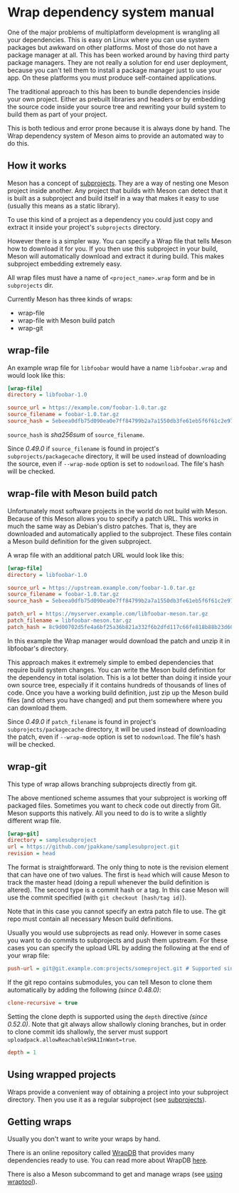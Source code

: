 # Wrap dependency system manual

One of the major problems of multiplatform development is wrangling
all your dependencies. This is easy on Linux where you can use system
packages but awkward on other platforms. Most of those do not have a
package manager at all. This has been worked around by having third
party package managers. They are not really a solution for end user
deployment, because you can't tell them to install a package manager
just to use your app. On these platforms you must produce
self-contained applications.

The traditional approach to this has been to bundle dependencies
inside your own project. Either as prebuilt libraries and headers or
by embedding the source code inside your source tree and rewriting
your build system to build them as part of your project.

This is both tedious and error prone because it is always done by
hand. The Wrap dependency system of Meson aims to provide an automated
way to do this.

## How it works

Meson has a concept of [subprojects](Subprojects.md). They are a way
of nesting one Meson project inside another. Any project that builds
with Meson can detect that it is built as a subproject and build
itself in a way that makes it easy to use (usually this means as a
static library).

To use this kind of a project as a dependency you could just copy and
extract it inside your project's `subprojects` directory. 

However there is a simpler way. You can specify a Wrap file that tells Meson
how to download it for you. If you then use this subproject in your build, 
Meson will automatically download and extract it during build. This makes
subproject embedding extremely easy.

All wrap files must have a name of `<project_name>.wrap` form and be in `subprojects` dir.

Currently Meson has three kinds of wraps: 
- wrap-file
- wrap-file with Meson build patch
- wrap-git

## wrap-file

An example wrap file for `libfoobar` would have a name `libfoobar.wrap` 
and would look like this:

```ini
[wrap-file]
directory = libfoobar-1.0

source_url = https://example.com/foobar-1.0.tar.gz
source_filename = foobar-1.0.tar.gz
source_hash = 5ebeea0dfb75d090ea0e7ff84799b2a7a1550db3fe61eb5f6f61c2e971e57663
```

`source_hash` is *sha256sum* of `source_filename`.

Since *0.49.0* if `source_filename` is found in project's
`subprojects/packagecache` directory, it will be used instead of downloading the
source, even if `--wrap-mode` option is set to `nodownload`. The file's hash will
be checked.

## wrap-file with Meson build patch

Unfortunately most software projects in the world do not build with
Meson. Because of this Meson allows you to specify a patch URL. This
works in much the same way as Debian's distro patches. That is, they
are downloaded and automatically applied to the subproject. These
files contain a Meson build definition for the given subproject. 

A wrap file with an additional patch URL would look like this:

```ini
[wrap-file]
directory = libfoobar-1.0

source_url = https://upstream.example.com/foobar-1.0.tar.gz
source_filename = foobar-1.0.tar.gz
source_hash = 5ebeea0dfb75d090ea0e7ff84799b2a7a1550db3fe61eb5f6f61c2e971e57663

patch_url = https://myserver.example.com/libfoobar-meson.tar.gz
patch_filename = libfoobar-meson.tar.gz
patch_hash = 8c9d00702d5fe4a6bf25a36b821a332f6b2dfd117c66fe818b88b23d604635e9
```

In this example the Wrap manager would download the patch and unzip it
in libfoobar's directory.

This approach makes it extremely simple to embed dependencies that
require build system changes. You can write the Meson build definition
for the dependency in total isolation. This is a lot better than doing
it inside your own source tree, especially if it contains hundreds of
thousands of lines of code. Once you have a working build definition,
just zip up the Meson build files (and others you have changed) and
put them somewhere where you can download them.

Since *0.49.0* if `patch_filename` is found in project's
`subprojects/packagecache` directory, it will be used instead of downloading the
patch, even if `--wrap-mode` option is set to `nodownload`. The file's hash will
be checked.

## wrap-git

This type of wrap allows branching subprojects directly from git.

The above mentioned scheme assumes that your subproject is working off
packaged files. Sometimes you want to check code out directly from
Git. Meson supports this natively. All you need to do is to write a
slightly different wrap file.

```ini
[wrap-git]
directory = samplesubproject
url = https://github.com/jpakkane/samplesubproject.git
revision = head
```

The format is straightforward. The only thing to note is the revision
element that can have one of two values. The first is `head` which
will cause Meson to track the master head (doing a repull whenever the
build definition is altered). The second type is a commit hash or a
tag. In this case Meson will use the commit specified (with `git
checkout [hash/tag id]`).

Note that in this case you cannot specify an extra patch file to
use. The git repo must contain all necessary Meson build definitions.

Usually you would use subprojects as read only. However in some cases
you want to do commits to subprojects and push them upstream. For
these cases you can specify the upload URL by adding the following at
the end of your wrap file:

```ini
push-url = git@git.example.com:projects/someproject.git # Supported since version 0.37.0
```

If the git repo contains submodules, you can tell Meson to clone them
automatically by adding the following *(since 0.48.0)*:

```ini
clone-recursive = true
```

Setting the clone depth is supported using the `depth` directive *(since 0.52.0)*.
Note that git always allow shallowly cloning branches, but in order to clone commit ids
shallowly, the server must support `uploadpack.allowReachableSHA1InWant=true`.

```ini
depth = 1
```

## Using wrapped projects

Wraps provide a convenient way of obtaining a project into your subproject directory. 
Then you use it as a regular subproject (see [subprojects](Subprojects.md)).

## Getting wraps

Usually you don't want to write your wraps by hand. 

There is an online repository called [WrapDB](https://wrapdb.mesonbuild.com) that provides 
many dependencies ready to use. You can read more about WrapDB [here](Using-the-WrapDB.md).

There is also a Meson subcommand to get and manage wraps (see [using wraptool](Using-wraptool.md)).
